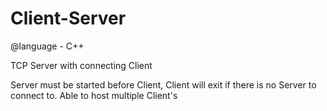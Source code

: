 # Client-Server
@language - C++

TCP Server with connecting Client

Server must be started before Client, Client will exit if there is no Server to connect to.
Able to host multiple Client's
